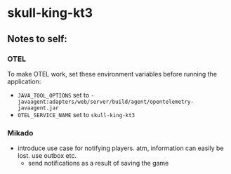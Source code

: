 # skull-king-kt3

## Notes to self:

### OTEL

To make OTEL work, set these environment variables before running the application:

- `JAVA_TOOL_OPTIONS` set to `-javaagent:adapters/web/server/build/agent/opentelemetry-javaagent.jar`
- `OTEL_SERVICE_NAME` set to `skull-king-kt3`

### Mikado

- introduce use case for notifying players. atm, information can easily be lost. use outbox etc.
    - send notifications as a result of saving the game
